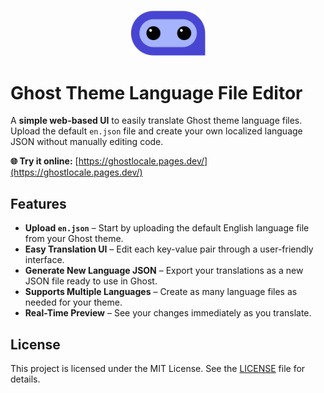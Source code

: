 <p align="center">
  <img src="https://github.com/biswajit-saha/ghost-theme-language-file-editor/blob/main/public/icon.svg" alt="Project Icon" width="120">
</p>

# Ghost Theme Language File Editor

A **simple web-based UI** to easily translate Ghost theme language files. Upload the default `en.json` file and create your own localized language JSON without manually editing code.  

**🌐 Try it online:** [https://ghostlocale.pages.dev/](https://ghostlocale.pages.dev/)

## Features

- **Upload `en.json`** – Start by uploading the default English language file from your Ghost theme.  
- **Easy Translation UI** – Edit each key-value pair through a user-friendly interface.  
- **Generate New Language JSON** – Export your translations as a new JSON file ready to use in Ghost.  
- **Supports Multiple Languages** – Create as many language files as needed for your theme.  
- **Real-Time Preview** – See your changes immediately as you translate.

## License

This project is licensed under the MIT License. See the [LICENSE](LICENSE) file for details.

